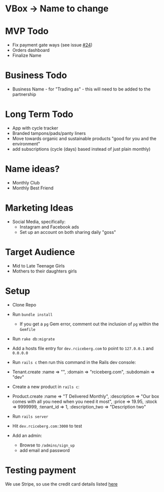 # VBox -> Name to change
# MVP Todo
- Fix payment gate ways (see issue [#24](https://github.com/benmort/rciceberg/issues/24))
- Orders dashboard
- Finalize Name

# Business Todo
- Business Name - for "Trading as" - this will need to be added to the partnership

# Long Term Todo
- App with cycle tracker
- Branded tampons/pads/panty liners
- Move towards organic and sustainable products "good for you and the environment"
- add subscriptions (cycle (days) based instead of just plain monthly)

# Name ideas?
- Monthly Club
- Monthly Best Friend

# Marketing Ideas
- Social Media, specifically:
  - Instagram and Facebook ads
  - Set up an account on both sharing daily "goss"

# Target Audience
- Mid to Late Teenage Girls
- Mothers to their daughters girls

# Setup
- Clone Repo
- Run `bundle install`
  - If you get a `pg` Gem error, comment out the inclusion of `pg` within the `Gemfile`

- Run `rake db:migrate`
- Add a hosts file entry for `dev.rciceberg.com` to point to `127.0.0.1` and `0.0.0.0`
- Run `rails c` then run this command in the Rails dev console:
- Tenant.create :name => "<placeholder>", :domain => "rciceberg.com", :subdomain => "dev"
- Create a new product in `rails c`:
- Product.create :name => "T Delivered Monthly", :description => "Our box comes with all you need when you need it most", :price => 19.95, :stock => 9999999, :tenant_id => 1, :description_two => "Description two"
- Run `rails server`
- Hit `dev.rciceberg.com:3000` to test
- Add an admin:
  - Browse to `/admins/sign_up`
  - add email and password

# Testing payment
We use Stripe, so use the credit card details listed [here](https://stripe.com/docs/testing)
